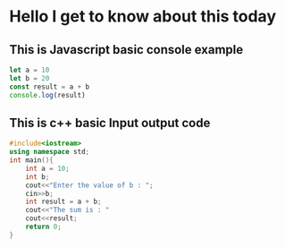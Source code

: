 # Hello I get to know about this today

##  This is Javascript basic console example

```javascript
let a = 10
let b = 20
const result = a + b
console.log(result)
```
## This is c++ basic Input output code

```C++
#include<iostream>
using namespace std;
int main(){
    int a = 10;
    int b;
    cout<<"Enter the value of b : ";
    cin>>b;
    int result = a + b;
    cout<<"The sum is : "
    cout<<result;
    return 0;
}
```
